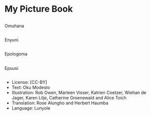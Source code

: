 # My Picture Book

##
Omuhana


##
Enyuni


##
Epologoma


##
Epuusi


##
* License: [CC-BY]
* Text: Oku Modesto
* Illustration: Rob Owen, Marleen Visser, Katrien Coetzer,
Wiehan de Jager, Karen Lilje, Catherine Groenewald and
Alice Toich
* Translation: Rose Alungho and Herbert Haumba
* Language: Lunyole

